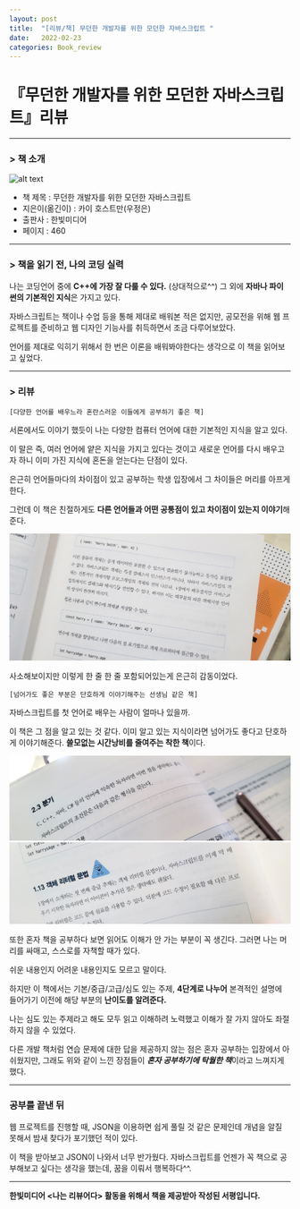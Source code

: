 ```yaml
---
layout: post
title:  "[리뷰/책] 무던한 개발자를 위한 모던한 자바스크립트 "
date:   2022-02-23
categories: Book_review
---
```


# 『무던한 개발자를 위한 모던한 자바스크립트』리뷰

---
 ###  > 책 소개

![alt text](/public/img/bookphoto.jpg)

  * 책 제목 : 무던한 개발자를 위한 모던한 자바스크립트
  * 지은이(옮긴이) : 카이 호스트만(우정은) 
  * 출판사 : 한빛미디어
  * 페이지 : 460
        
---
###  > 책을 읽기 전, 나의 코딩 실력


 나는 코딩언어 중에 **C++에 가장 잘 다룰 수 있다.** (상대적으로^^) 그 외에 **자바나 파이썬의 기본적인 지식**은 가지고 있다.
 
자바스크립트는 책이나 수업 등을 통해 제대로 배워본 적은 없지만, 공모전을 위해 웹 프로젝트를 준비하고 웹 디자인 기능사를 취득하면서 조금 다루어보았다.

언어를 제대로 익히기 위해서 한 번은 이론을 배워봐야한다는 생각으로 이 책을 읽어보고 싶었다.

---
###  > 리뷰

	[다양한 언어를 배우느라 혼란스러운 이들에게 공부하기 좋은 책]
  
서론에서도 이야기 했듯이 나는 다양한 컴퓨터 언어에 대한 기본적인 지식을 알고 있다. 

이 말은 즉, 여러 언어에 얕은 지식을 가지고 있다는 것이고 새로운 언어를 다시 배우고자 하니 이미 가진 지식에 혼돈을 얻는다는 단점이 있다. 

은근히 언어들마다의 차이점이 있고 공부하는 학생 입장에서 그 차이들은 머리를 아프게 한다. 

그런데 이 책은 친절하게도 **다른 언어들과 어떤 공통점이 있고 차이점이 있는지 이야기**해준다. 

![alt text](/public/img/review1_js.jpg)

사소해보이지만 이렇게 한 줄 한 줄 포함되어있는게 은근히 감동이었다.

	[넘어가도 좋은 부분은 단호하게 이야기해주는 선생님 같은 책]

자바스크립트를 첫 언어로 배우는 사람이 얼마나 있을까. 

이 책은 그 점을 알고 있는 것 같다. 이미 알고 있는 지식이라면 넘어가도 좋다고 단호하게 이야기해준다. **쓸모없는 시간낭비를 줄여주는 착한 책**이다.

![alt text](/public/img/review2_js.jpg)
![alt text](/public/img/review3_js.jpg)

또한 혼자 책을 공부하다 보면 읽어도 이해가 안 가는 부분이 꼭 생긴다. 그러면 나는 머리를 싸매고, 스스로를 자책할 때가 있다.

쉬운 내용인지 어려운 내용인지도 모르고 말이다.

하지만 이 책에서는 기본/중급/고급/심도 있는 주제, **4단계로 나누어** 본격적인 설명에 들어가기 이전에 해당 부분의 **난이도를 알려준다.**

나는 심도 있는 주제라고 해도 모두 읽고 이해하려 노력했고 이해가 잘 가지 않아도 좌절하지 않을 수 있었다.

다른 개발 책처럼 연습 문제에 대한 답을 제공하지 않는 점은 혼자 공부하는 입장에서 아쉬웠지만, 그래도 위와 같이 느낀 장점들이 ***혼자 공부하기에 탁월한 책***이라고 느껴지게 했다.  
         
---

### 공부를 끝낸 뒤

웹 프로젝트를 진행할 때, JSON을 이용하면 쉽게 풀릴 것 같은 문제인데 개념을 알질 못해서 밤새 찾다가 포기했던 적이 있다.

이 책을 받아보고 JSON이 나와서 너무 반가웠다. 자바스크립트를 언젠가 꼭 책으로 공부해보고 싶다는 생각을 했는데, 꿈을 이뤄서 행복하다^^.

---

  **한빛미디어 <나는 리뷰어다> 활동을 위해서 책을 제공받아 작성된 서평입니다.**

